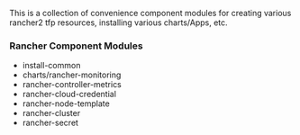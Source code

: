 This is a collection of convenience component modules for creating various rancher2 tfp resources, installing various charts/Apps, etc.

### Rancher Component Modules
* install-common
* charts/rancher-monitoring
* rancher-controller-metrics
* rancher-cloud-credential
* rancher-node-template
* rancher-cluster
* rancher-secret
